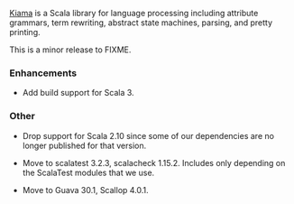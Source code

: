 [Kiama](https://github.com/inkytonik/kiama) is a Scala library for language processing including attribute grammars, term rewriting, abstract state machines, parsing, and pretty printing.

This is a minor release to FIXME.

### Enhancements

* Add build support for Scala 3.

### Other

* Drop support for Scala 2.10 since some of our dependencies are no longer published for that version.

* Move to scalatest 3.2.3, scalacheck 1.15.2. Includes only depending on the ScalaTest modules that we use.

* Move to Guava 30.1, Scallop 4.0.1.
